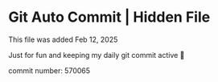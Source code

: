 # Git Auto Commit | Hidden File

This file was added Feb 12, 2025

Just for fun and keeping my daily git commit active 🤪

commit number: 570065
